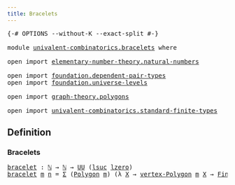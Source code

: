 ```yaml
---
title: Bracelets
---
```


<pre class="Agda"><a id="35" class="Symbol">{-#</a> <a id="39" class="Keyword">OPTIONS</a> <a id="47" class="Pragma">--without-K</a> <a id="59" class="Pragma">--exact-split</a> <a id="73" class="Symbol">#-}</a>

<a id="78" class="Keyword">module</a> <a id="85" href="univalent-combinatorics.bracelets.html" class="Module">univalent-combinatorics.bracelets</a> <a id="119" class="Keyword">where</a>

<a id="126" class="Keyword">open</a> <a id="131" class="Keyword">import</a> <a id="138" href="elementary-number-theory.natural-numbers.html" class="Module">elementary-number-theory.natural-numbers</a>

<a id="180" class="Keyword">open</a> <a id="185" class="Keyword">import</a> <a id="192" href="foundation.dependent-pair-types.html" class="Module">foundation.dependent-pair-types</a>
<a id="224" class="Keyword">open</a> <a id="229" class="Keyword">import</a> <a id="236" href="foundation.universe-levels.html" class="Module">foundation.universe-levels</a>

<a id="264" class="Keyword">open</a> <a id="269" class="Keyword">import</a> <a id="276" href="graph-theory.polygons.html" class="Module">graph-theory.polygons</a>

<a id="299" class="Keyword">open</a> <a id="304" class="Keyword">import</a> <a id="311" href="univalent-combinatorics.standard-finite-types.html" class="Module">univalent-combinatorics.standard-finite-types</a>
</pre>
## Definition

### Bracelets

<pre class="Agda"><a id="bracelet"></a><a id="400" href="univalent-combinatorics.bracelets.html#400" class="Function">bracelet</a> <a id="409" class="Symbol">:</a> <a id="411" href="elementary-number-theory.natural-numbers.html#1530" class="Datatype">ℕ</a> <a id="413" class="Symbol">→</a> <a id="415" href="elementary-number-theory.natural-numbers.html#1530" class="Datatype">ℕ</a> <a id="417" class="Symbol">→</a> <a id="419" href="foundation-core.universe-levels.html#235" class="Primitive">UU</a> <a id="422" class="Symbol">(</a><a id="423" href="Agda.Primitive.html#780" class="Primitive">lsuc</a> <a id="428" href="Agda.Primitive.html#764" class="Primitive">lzero</a><a id="433" class="Symbol">)</a>
<a id="435" href="univalent-combinatorics.bracelets.html#400" class="Function">bracelet</a> <a id="444" href="univalent-combinatorics.bracelets.html#444" class="Bound">m</a> <a id="446" href="univalent-combinatorics.bracelets.html#446" class="Bound">n</a> <a id="448" class="Symbol">=</a> <a id="450" href="foundation-core.dependent-pair-types.html#515" class="Record">Σ</a> <a id="452" class="Symbol">(</a><a id="453" href="graph-theory.polygons.html#2934" class="Function">Polygon</a> <a id="461" href="univalent-combinatorics.bracelets.html#444" class="Bound">m</a><a id="462" class="Symbol">)</a> <a id="464" class="Symbol">(λ</a> <a id="467" href="univalent-combinatorics.bracelets.html#467" class="Bound">X</a> <a id="469" class="Symbol">→</a> <a id="471" href="graph-theory.polygons.html#3392" class="Function">vertex-Polygon</a> <a id="486" href="univalent-combinatorics.bracelets.html#444" class="Bound">m</a> <a id="488" href="univalent-combinatorics.bracelets.html#467" class="Bound">X</a> <a id="490" class="Symbol">→</a> <a id="492" href="univalent-combinatorics.standard-finite-types.html#2393" class="Function">Fin</a> <a id="496" href="univalent-combinatorics.bracelets.html#446" class="Bound">n</a><a id="497" class="Symbol">)</a>
</pre>